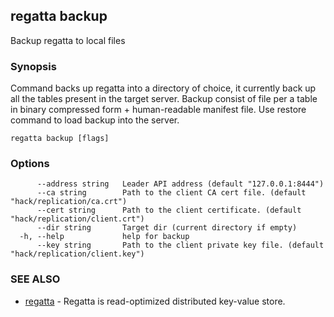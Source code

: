 ## regatta backup

Backup regatta to local files

### Synopsis

Command backs up regatta into a directory of choice, it currently back up all the tables present in the target server.
Backup consist of file per a table in binary compressed form + human-readable manifest file. Use restore command to load backup into the server.

```
regatta backup [flags]
```

### Options

```
      --address string   Leader API address (default "127.0.0.1:8444")
      --ca string        Path to the client CA cert file. (default "hack/replication/ca.crt")
      --cert string      Path to the client certificate. (default "hack/replication/client.crt")
      --dir string       Target dir (current directory if empty)
  -h, --help             help for backup
      --key string       Path to the client private key file. (default "hack/replication/client.key")
```

### SEE ALSO

* [regatta](regatta.md)	 - Regatta is read-optimized distributed key-value store.

